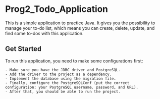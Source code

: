 # Prog2_Todo_Application

This is a simple application to practice Java. It gives you the possibility to manage your to-do list, which means you can create, delete, update, and find some to-dos with this application.

## Get Started

To run this application, you need to make some configurations first:

    - Make sure you have the JDBC driver and PostgreSQL.
    - Add the driver to the project as a dependency.
    - Implement the database using the migration file.
    - Finally, configure the PostgreSQLConf (put the correct configuration: your PostgreSQL username, password, and URL).
    - After that, you should be able to run the project.